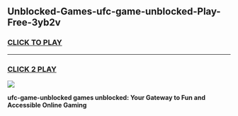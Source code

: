 
## Unblocked-Games-ufc-game-unblocked-Play-Free-3yb2v
<h3>
<a href="https://premium76.site?title=ufc-game-unblocked&ref=22A">CLICK TO PLAY</a></h3>
<hr>

<h3>
<a href="https://premium76.site?title=ufc-game-unblocked&ref=22A">CLICK 2 PLAY</a>
  
</h3>

<a href="https://premium76.site?title=ufc-game-unblocked&ref=22A"><img src="https://clearcache.store/games.png"></a>


**ufc-game-unblocked games unblocked: Your Gateway to Fun and Accessible Online Gaming**
